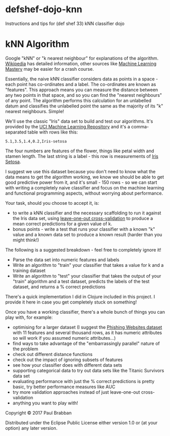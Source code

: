 # defshef-dojo-knn

Instructions and tips for (def shef 33) kNN classifier dojo

# kNN Algorithm

Google "kNN" or "k nearest neighbour" for explanations of the algorithm. [Wikipedia](https://en.wikipedia.org/wiki/K-nearest_neighbors_algorithm) has detailed information, other sources like [Machine Learning Mastery](http://machinelearningmastery.com/k-nearest-neighbors-for-machine-learning/) may be easier for a crash course.

Essentially, the naive kNN classifier considers data as points in a space - each point has co-ordinates and a label. The co-ordinates are known as "features". This approach means you can measure the distance between any two points in that space, and so you can find the "nearest neighbours" of any point. The algorithm performs this calculation for an unlabelled datum and classifies the unlabelled point the same as the majority of its "k" nearest neighbours. Simple!

We'll use the classic "Iris" data set to build and test our algorithms. It's provided by the [UCI Machine Learning Repository](https://archive.ics.uci.edu/ml/datasets/Iris) and it's a comma-separated table with rows like this:

`5.1,3.5,1.4,0.2,Iris-setosa`

The four numbers are features of the flower, things like petal width and stamen length. The last string is a label - this row is measurements of [Iris Setosa](https://en.wikipedia.org/wiki/Iris_setosa).

I suggest we use this dataset because you don't need to know what the data means to get the algorithm working, we know we should be able to get good predictive power from it, and it's small - 150 rows - so we can start with writing a completely naive classifier and focus on the machine learning and functional programming aspects, without worrying about performance.

Your task, should you choose to accept it, is:
* to write a kNN classifier and the necessary scaffolding to run it against the Iris data set, using [leave-one-out cross-validation](https://en.wikipedia.org/wiki/Cross-validation_(statistics)#Leave-one-out_cross-validation) to produce a mean correct predictions for a given value of k.
* bonus points - write a test that runs your classifier with a known "k" value and a known data set to produce a known result (harder than you might think!)

The following is a suggested breakdown - feel free to completely ignore it!

* Parse the data set into numeric features and labels
* Write an algorithm to "train" your classifier that takes a value for k and a training dataset
* Write an algorithm to "test" your classifier that takes the output of your "train" algorithm and a test dataset, predicts the labels of the test dataset, and returns a % correct predictions

There's a quick implementation I did in Clojure included in this project. I provide it here in case you get completely stuck on something!

Once you have a working classifier, there's a whole bunch of things you can play with, for example:
* optimising for a larger dataset (I suggest the [Phishing Websites dataset](https://archive.ics.uci.edu/ml/datasets/Phishing+Websites) with 11 features and several thousand rows, as it has numeric attributes so will work if you assumed numeric attributes...)
* find ways to take advantage of the "embarrassingly parallel" nature of the problem
* check out different distance functions
* check out the impact of ignoring subsets of features
* see how your classifier does with different data sets
* supporting categorical data to try out data sets like the Titanic Survivors data set
* evaluating performance with just the % correct predictions is pretty basic, try better performance measures like AUC
* try more validation approaches instead of just leave-one-out cross-validation
* anything you want to play with!

Copyright © 2017 Paul Brabban

Distributed under the Eclipse Public License either version 1.0 or (at
your option) any later version.

